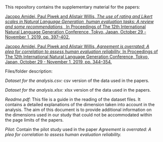 This repository contains the supplementary material for the papers:

[Jacopo Amidei, Paul Piwek and Alistair Willis, <em>The use of rating and Likert scales in Natural Language Generation  human evaluation tasks: A review and some recommendations,</em>  In Proceedings of The 12th International Natural Language Generation Conference, Tokyo, Japan, October 29 - November 1, 2019, pp. 397–402.](http://oro.open.ac.uk/67963/)

[Jacopo Amidei, Paul Piwek and Alistair Willis, <em>Agreement is overrated: A plea for correlation to assess human evaluation reliability,</em> In Proceedings of The 12th International Natural Language Generation Conference, Tokyo, Japan, October 29 - November 1, 2019, pp. 344–354.](http://oro.open.ac.uk/67962/)

Files/folder description:

<em>Dataset for the analysis.csv:</em> csv version of the data used in the papers.

<em>Dataset for the analysis.xlsx:</em> xlsx version of the data used in the papers.

<em>Readme.pdf:</em> This file is a guide in the reading of the dataset files. It contains a detailed explanations of the dimension taken into account in the analysis. The aim of this document is to provide additional information on the dimensions used in our study that could not be accommodated within the page limits of the papers.

<em>Pilot:</em> Contain the pilot study used in the paper <em>Agreement is overrated: A plea for correlation to assess human evaluation reliability.</em>  
